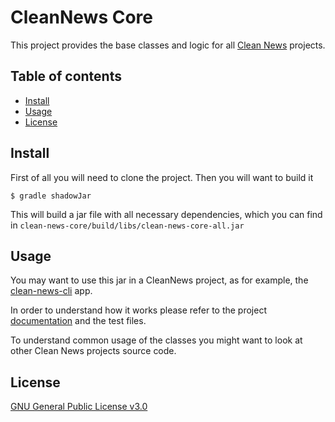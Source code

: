 # CleanNews Core

This project provides the base classes and logic for all [Clean News](https://github.com/ropa1998/clean-news) projects.

## Table of contents

- [Install](#install)
- [Usage](#usage)
- [License](#license)

## Install

First of all you will need to clone the project. Then you will want to build it

```$ gradle shadowJar```

This will build a jar file with all necessary dependencies, which you can find in `clean-news-core/build/libs/clean-news-core-all.jar`

## Usage

You may want to use this jar in a CleanNews project, as for example, the [clean-news-cli](https://github.com/ropa1998/clean-news-cli) app. 

In order to understand how it works please refer to the project [documentation](https://ropa1998.github.io/clean-news-core/) and the test files.

To understand common usage of the classes you might want to look at other Clean News projects source code.   

## License

[GNU General Public License v3.0](LICENSE)
